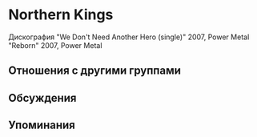 # Northern Kings

Дискография
"We Don't Need Another Hero (single)" 2007, Power Metal
"Reborn" 2007, Power Metal

## Отношения с другими группами


## Обсуждения


## Упоминания

